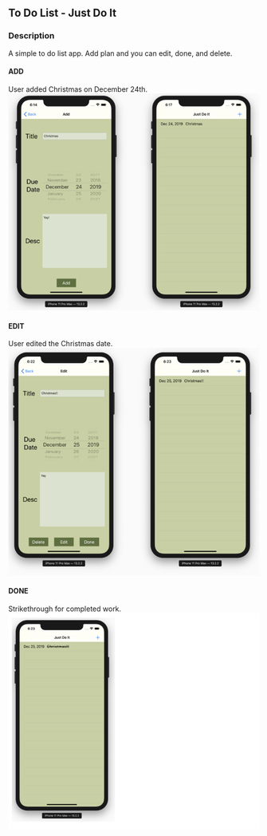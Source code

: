 ## To Do List - Just Do It

### Description
A simple to do list app. Add plan and you can edit, done, and delete.
<br />

#### ADD
User added Christmas on December 24th.
<img src="add.png" alt="add image"/>
<br />

#### EDIT
User edited the Christmas date.
<img src="edit.png" alt="edit image"/>
<br />

#### DONE
Strikethrough for completed work.
<img src="done.png" alt="done image"/>
